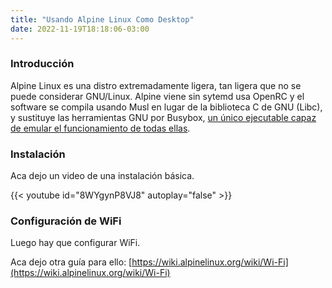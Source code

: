 ```yaml
---
title: "Usando Alpine Linux Como Desktop"
date: 2022-11-19T18:18:06-03:00
---
```

### Introducción
Alpine Linux es una distro extremadamente ligera, tan ligera que no se puede considerar GNU/Linux. Alpine viene sin sytemd usa OpenRC y el software se compila usando Musl en lugar de la biblioteca C de GNU (Libc), y sustituye las herramientas GNU por Busybox, [un único ejecutable capaz de emular el funcionamiento de todas ellas](https://www.genbeta.com/herramientas/busybox-ejecutable-que-agrupa-casi-200-utilidades-gnu-linea-comandos-que-puedes-usar-tambien-windows-android).  
### Instalación

Aca dejo un video de una instalación básica.

{{< youtube id="8WYgynP8VJ8" autoplay="false" >}}

### Configuración de WiFi
Luego hay que configurar WiFi.

Aca dejo otra guía para ello:
[https://wiki.alpinelinux.org/wiki/Wi-Fi](https://wiki.alpinelinux.org/wiki/Wi-Fi)
